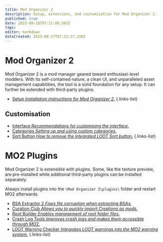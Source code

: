 ```yaml
---
title: Mod Organizer 2
description: Setup, extensions, and customisation for Mod Organizer 2.
published: true
date: 2023-08-18T07:11:00.563Z
tags: 
editor: markdown
dateCreated: 2023-08-17T07:32:27.250Z
---
```


# Mod Organizer 2

Mod Organizer 2 is a mod manager geared toward enthusiast-level modders. With its self-contained nature, a clean UI, and unparalleled asset management capabilities, the tool is a solid foundation for any setup. It can further be extended with third-party plugins.

- [Setup *Installation instructions for Mod Organizer 2.*](/mo2/mo2-setup)
{.links-list}

## Customisation

- [Interface *Recommendations for customising the interface.*](/en/mo2/mo2-interface)
- [Categories *Setting up and using custom categories.*](/en/mo2/mo2-categories)
- [Sort Button *How to remove the integrated LOOT Sort button.*](/en/mo2/mo2-themes)
{.links-list}

# MO2 Plugins

Mod Organizer 2 is extensible with plugins. Some, like the texture preview, are pre-installed while additional third-party plugins can be installed separately.

Always install plugins into the `\Mod Organizer 2\plugins\` folder and restart MO2 afterwards.

- [BSA Extractor 2 *Fixes file corruption when extracting BSAs.*](/en/mo2/bsa-extractor-2)
- [Curation Club *Allows you to quickly import Creations as mods.*](/en/mo2/curation-club)
- [Root Builder *Enables management of root folder files.*](/en/mo2/root-builder)
- [Crash Log Tools *Improves crash logs and makes them accessible through MO2.*](/en/mo2/crash-log-tools)
- [LOOT Warning Checker *Integrates LOOT warnings into the MO2 warning system.*](/en/mo2/loot-warning-checker)
{.links-list}

